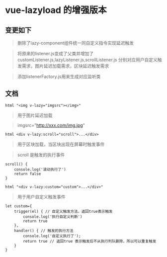 # vue-lazyload 的增强版本
## 变更如下

> 删除了lazy-component组件统一同自定义指令实现延迟触发  

> 将原来的listener.js变成了父类并增加了customListener.js,lazyListener.js,scrollListener.js 分别对应用户自定义触发需求，图片延迟加载需求，区块延迟触发需求  

> 添加listenerFactory.js用来生成对应监听类

## 文档

```html "<img v-lazy="imgsrc"></img>" ```

> 用于图片延迟加载  

> imgsrc="http://xxx.com/img.jpg"

```html <div v-lazy:scroll="scroll">...</div>```

> 用于区块加载，当区块出现在屏幕时触发事件  

> scroll 是触发的执行事件  

```
scroll() {
    console.log('滚动执行了')
    return false
}
```

```html "<div v-lazy:custom="custom">...</div>" ```
> 用于用户自定义触发事件   


```
let custom={
    trigger(el) { // 自定义触发方法，返回true表示触发
        console.log('执行自定义判断')
        return true
    },
    handler() { // 触发的执行方法
        console.log('自定义执行了');
        return true // 返回true 表示触发后不从执行列队删除，所以可以重复触发 
    }
}
```
